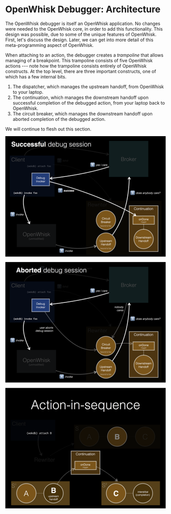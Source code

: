 # OpenWhisk Debugger: Architecture

The OpenWhisk debugger is itself an OpenWhisk application. No changes were needed to the OpenWhisk core, in order to add this functionality. This design was possible, due to some of the unique features of OpenWhisk. First, let's discuss the design. Later, we can get into more detail of this meta-programming aspect of OpenWhisk.

When attaching to an action, the debugger creates a *trampoline* that allows managing of a breakpoint. This trampoline consists of five OpenWhisk actions --- note how the trampoline consists entirely of OpenWhisk constructs. At the top level, there are three important constructs, one of which has a few internal bits.

  1. The dispatcher, which manages the upstream handoff, from OpenWhisk to your laptop.
  2. The continuation, which manages the downstream handoff upon successful completion of the debugged action, from your laptop back to OpenWhisk.
  3. The circuit breaker, which manages the downstream handoff upon aborted completion of the debugged action.

We will continue to flesh out this section. 

![Successful Invocations](offload_successful_invocation.png "Routing of a successful invocation")

![Aborted Invocations](offload_aborted_invocation.png "Routing of an aborted invocation")

![Handling Sequences](offload_sequence.png "Routing of an action sequence")
